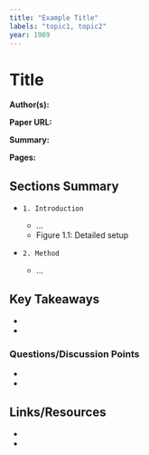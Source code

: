 ```yaml
---
title: "Example Title"
labels: "topic1, topic2"
year: 1989
---
```


# Title

**Author(s):** 

**Paper URL:** 

**Summary:**

**Pages:** 

## Sections Summary

- `1. Introduction`
  - ...
  - Figure 1.1: Detailed setup
  
- `2. Method`
  - ...

## Key Takeaways

- 
- 

### Questions/Discussion Points

- 
- 

## Links/Resources

- 
- 
